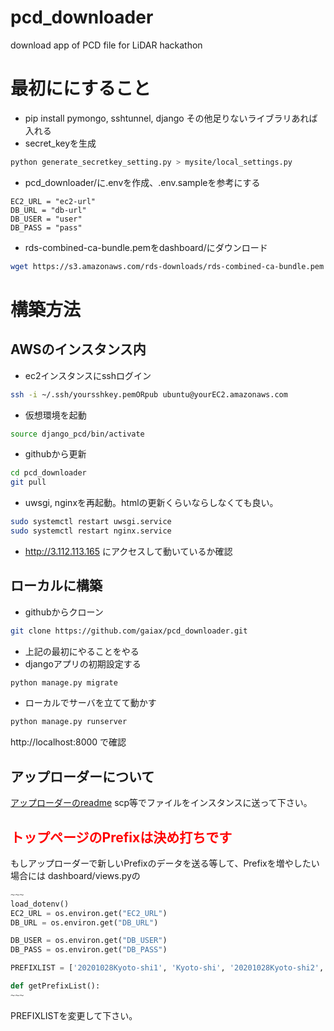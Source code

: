 # pcd_downloader
download app of PCD file for LiDAR hackathon
# 最初ににすること
- pip install pymongo, sshtunnel, django
その他足りないライブラリあれば入れる
- secret_keyを生成
```bash
python generate_secretkey_setting.py > mysite/local_settings.py
```
- pcd_downloader/に.envを作成、.env.sampleを参考にする
```
EC2_URL = "ec2-url"
DB_URL = "db-url"
DB_USER = "user"
DB_PASS = "pass"
```
- rds-combined-ca-bundle.pemをdashboard/にダウンロード
```bash
wget https://s3.amazonaws.com/rds-downloads/rds-combined-ca-bundle.pem
```
# 構築方法
## AWSのインスタンス内
- ec2インスタンスにsshログイン
```bash
ssh -i ~/.ssh/yoursshkey.pemORpub ubuntu@yourEC2.amazonaws.com
```
- 仮想環境を起動
```bash
source django_pcd/bin/activate
```
- githubから更新
```bash
cd pcd_downloader
git pull
```
- uwsgi, nginxを再起動。htmlの更新くらいならしなくても良い。
```bash
sudo systemctl restart uwsgi.service
sudo systemctl restart nginx.service 
```
- http://3.112.113.165 にアクセスして動いているか確認
## ローカルに構築
- githubからクローン
```bash
git clone https://github.com/gaiax/pcd_downloader.git
```
- 上記の最初にやることをやる
- djangoアプリの初期設定する
```bash
python manage.py migrate
```
- ローカルでサーバを立てて動かす
```bash
python manage.py runserver
```
http://localhost:8000 で確認

## アップローダーについて
[アップローダーのreadme](uploader/README.md)
scp等でファイルをインスタンスに送って下さい。

## <span style="color: red; ">トップページのPrefixは決め打ちです</span>
もしアップローダーで新しいPrefixのデータを送る等して、Prefixを増やしたい場合には dashboard/views.pyの
```python
~~~
load_dotenv()
EC2_URL = os.environ.get("EC2_URL")
DB_URL = os.environ.get("DB_URL")

DB_USER = os.environ.get("DB_USER")
DB_PASS = os.environ.get("DB_PASS")

PREFIXLIST = ['20201028Kyoto-shi1', 'Kyoto-shi', '20201028Kyoto-shi2','20201201KRP','KRP','Obayashi','miyoshi']

def getPrefixList():
~~~
```
PREFIXLISTを変更して下さい。
